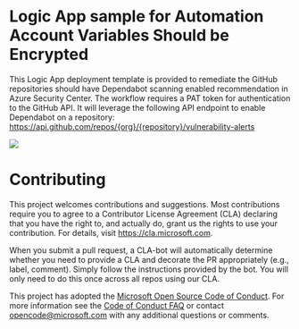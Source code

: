 # Logic App sample for Automation Account Variables Should be Encrypted

This Logic App deployment template is provided to remediate the GitHub repositories should have Dependabot scanning enabled recommendation in Azure Security Center.  The workflow requires a PAT token for authentication to the GitHub API.  It will leverage the following API endpoint to enable Dependabot on a repository: https://api.github.com/repos/{org}/{repository}/vulnerability-alerts

  

<a href="https://raw.githubusercontent.com/wilbug1git1/mdc_dfd_logic_apps/gh-dependa-initial-commit/GitHub%20repositories%20should%20have%20Dependabot%20scanning%20enabled/Logic%20App/azuredeploy.json" target="_blank">
    <img src="http://azuredeploy.net/deploybutton.png"/>
</a>

# Contributing

This project welcomes contributions and suggestions.  Most contributions require you to agree to a
Contributor License Agreement (CLA) declaring that you have the right to, and actually do, grant us
the rights to use your contribution. For details, visit https://cla.microsoft.com.

When you submit a pull request, a CLA-bot will automatically determine whether you need to provide
a CLA and decorate the PR appropriately (e.g., label, comment). Simply follow the instructions
provided by the bot. You will only need to do this once across all repos using our CLA.

This project has adopted the [Microsoft Open Source Code of Conduct](https://opensource.microsoft.com/codeofconduct/).
For more information see the [Code of Conduct FAQ](https://opensource.microsoft.com/codeofconduct/faq/) or
contact [opencode@microsoft.com](mailto:opencode@microsoft.com) with any additional questions or comments.